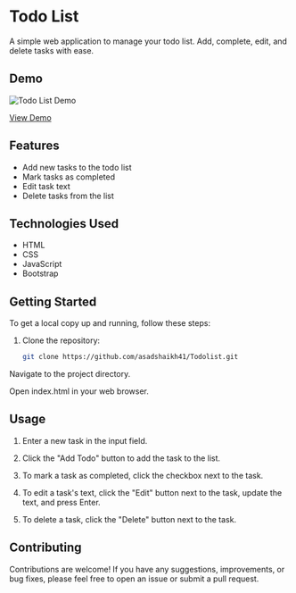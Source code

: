 # Todo List

A simple web application to manage your todo list. Add, complete, edit, and delete tasks with ease.

## Demo

![Todo List Demo](demo.gif![screencapture-127-0-0-1-5500-index-html-2023-07-09-03_32_23](https://github.com/asadshaikh41/Todolist/assets/87890728/4c363002-124f-4d24-852b-1eab30353773)
)

[View Demo](https://[your-demo-url.com](https://asadshaikh41.github.io/Todolist/))

## Features

- Add new tasks to the todo list
- Mark tasks as completed
- Edit task text
- Delete tasks from the list

## Technologies Used

- HTML
- CSS
- JavaScript
- Bootstrap

## Getting Started

To get a local copy up and running, follow these steps:

1. Clone the repository:

   ```bash
   git clone https://github.com/asadshaikh41/Todolist.git


Navigate to the project directory.

Open index.html in your web browser.

## Usage

1. Enter a new task in the input field.

2. Click the "Add Todo" button to add the task to the list.

3. To mark a task as completed, click the checkbox next to the task.

4. To edit a task's text, click the "Edit" button next to the task, update the text, and press Enter.

5. To delete a task, click the "Delete" button next to the task.

## Contributing

Contributions are welcome! If you have any suggestions, improvements, or bug fixes, please feel free to open an issue or submit a pull request.
